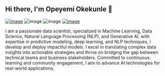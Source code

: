 ## Hi there, I'm Opeyemi Okekunle 👋
[![image](https://github.com/Icepeak01/Icepeak01/assets/153315141/19c1dfb8-75a4-4455-b36c-96f376c38bde)]((https://www.linkedin.com/in/opeyemiokekunle))
![image](https://github.com/Icepeak01/Icepeak01/assets/153315141/1a74b338-3da0-40ba-a0cb-1200c2ef1bd8)
![image](https://github.com/Icepeak01/Icepeak01/assets/153315141/1cf77db5-b048-4cde-b8c7-2e01bc1c9e6f)
[![image](https://github.com/Icepeak01/Icepeak01/assets/153315141/38247943-ea1f-4435-a4e9-0ad2f90572fe)](https://wa.me/2348163223209)


I am a passionate data scientist, specialized in Machine Learning, Data Science, Natural Language Processing (NLP), and Generative AI, with expertise in predictive modeling, deep learning, and NLP techniques, I develop and deploy impactful models. I excel in translating complex data insights into actionable strategies and thrive on bridging the gap between technical teams and business stakeholders. Committed to continuous learning and community engagement, I aim to advance AI technologies for real-world applications.




<!--
**Icepeak01/Icepeak01** is a ✨ _special_ ✨ repository because its `README.md` (this file) appears on your GitHub profile.

Here are some ideas to get you started:

- 🔭 I’m currently working on ...
- 🌱 I’m currently learning ...
- 👯 I’m looking to collaborate on ...
- 🤔 I’m looking for help with ...
- 💬 Ask me about ...
- 📫 How to reach me: ...
- 😄 Pronouns: ...
- ⚡ Fun fact: ...
-->
